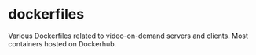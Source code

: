 # dockerfiles

Various Dockerfiles related to video-on-demand servers and clients. Most containers hosted on Dockerhub.

